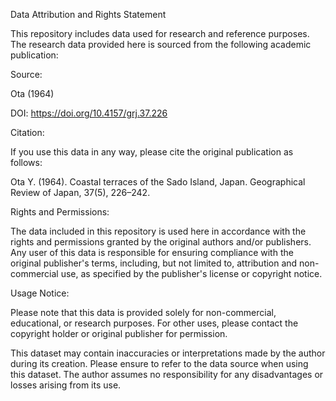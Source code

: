 Data Attribution and Rights Statement


This repository includes data used for research and reference purposes. The research data provided here is sourced from the following academic publication:


Source:

Ota (1964)

DOI: https://doi.org/10.4157/grj.37.226

Citation:

If you use this data in any way, please cite the original publication as follows:

Ota Y. (1964). Coastal terraces of the Sado Island, Japan. Geographical Review of Japan, 37(5), 226–242.

Rights and Permissions:

The data included in this repository is used here in accordance with the rights and permissions granted by the original authors and/or publishers. Any user of this data is responsible for ensuring compliance with the original publisher's terms, including, but not limited to, attribution and non-commercial use, as specified by the publisher's license or copyright notice.

Usage Notice:

Please note that this data is provided solely for non-commercial, educational, or research purposes. For other uses, please contact the copyright holder or original publisher for permission.

This dataset may contain inaccuracies or interpretations made by the author during its creation. Please ensure to refer to the data source when using this dataset. The author assumes no responsibility for any disadvantages or losses arising from its use.
